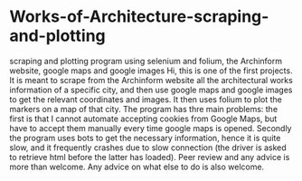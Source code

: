 # Works-of-Architecture-scraping-and-plotting
scraping and plotting program using selenium and folium, the Archinform website, google maps and google images
Hi, this is one of the first projects.
It is meant to scrape from the Archinform website all the architectural works information of a specific city, and then use google maps and google images to get the relevant coordinates and images.
It then uses folium to plot the markers on a map of that city.
The program has thre main problems: the first is that I cannot automate accepting cookies from Google Maps, but have to accept them manually every time google maps is opened. Secondly the program uses bots to get the necessary information,
hence it is quite slow, and it frequently crashes due to slow connection (the driver is asked to retrieve html before the latter has loaded).
Peer review and any advice is more than welcome. 
Any advice on what else to do is also welcome.
